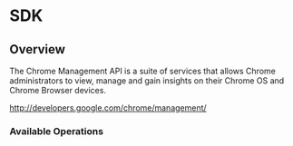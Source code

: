 # SDK

## Overview

The Chrome Management API is a suite of services that allows Chrome administrators to view, manage and gain insights on their Chrome OS and Chrome Browser devices.

<http://developers.google.com/chrome/management/>
### Available Operations

